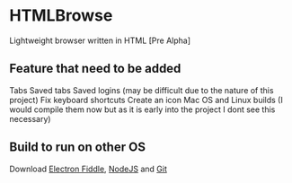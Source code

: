 # HTMLBrowse
Lightweight browser written in HTML [Pre Alpha]

## Feature that need to be added
Tabs
Saved tabs
Saved logins (may be difficult due to the nature of this project)
Fix keyboard shortcuts
Create an icon
Mac OS and Linux builds (I would compile them now but as it is early into the project I dont see this necessary)

## Build to run on other OS

Download [Electron Fiddle](https://www.electronjs.org/fiddle#downloads), [NodeJS](https://nodejs.org/en/download/package-manager) and [Git](https://git-scm.com/downloads)


